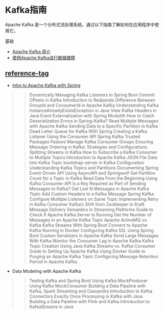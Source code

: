 # Kafka指南

Apache Kafka 是一个分布式流处理系统。通过以下指南了解如何在应用程序中使用它。

基础

- [Apache Kafka 简介](../apache-kafka-2/apache-kafka_zh.md)
- [使用Apache Kafka进行数据建模](../algorithms-modules/apache-kafka-data-modeling_zh.md)

## [reference-tag](https://www.baeldung.com/tag/kafka)

- [Intro to Apache Kafka with Spring](https://www.baeldung.com/apache-kafka)

>> Dynamically Managing Kafka Listeners in Spring Boot
>> Commit Offsets in Kafka
>> Introduction to Redpanda
>> Difference Between GroupId and ConsumerId in Apache Kafka
>> Understanding Kafka InstanceAlreadyExistsException in Java
>> View Kafka Headers in Java
>> Event Externalization with Spring Modulith
>> How to Catch Deserialization Errors in Spring-Kafka?
>> Read Multiple Messages with Apache Kafka
>> Sending Data to a Specific Partition in Kafka
>> Dead Letter Queue for Kafka With Spring
>> Creating a Kafka Listener Using the Consumer API
>> Spring Kafka Trusted Packages Feature
>> Manage Kafka Consumer Groups
>> Ensuring Message Ordering in Kafka: Strategies and Configurations
>> Splitting Streams in Kafka
>> How to Subscribe a Kafka Consumer to Multiple Topics
>> Introduction to Apache Kafka
>> JSON File Data Into Kafka Topic
>> bootstrap-server in Kafka Configuration
>> Understanding Kafka Topics and Partitions
>> Documenting Spring Event-Driven API Using AsyncAPI and Springwolf
>> Get Partition Count for a Topic in Kafka
>> Read Data From the Beginning Using Kafka Consumer API
>> Is a Key Required as Part of Sending Messages to Kafka?
>> Get Last N Messages in Apache Kafka Topic
>> Add Custom Headers to a Kafka Message
>> Spring Kafka: Configure Multiple Listeners on Same Topic
>> Implementing Retry in Kafka Consumer
>> Kafka’s Shift from ZooKeeper to Kraft
>> Message Delivery Semantics in Streaming Platforms
>> Guide to Check if Apache Kafka Server Is Running
>> Get the Number of Messages in an Apache Kafka Topic
>> Apache ActiveMQ vs. Kafka
>> Kafka Streams With Spring Boot
>> Connect to Apache Kafka Running in Docker
>> Configuring Kafka SSL Using Spring Boot
>> Custom Serializers in Apache Kafka
>> Send Large Messages With Kafka
>> Monitor the Consumer Lag in Apache Kafka
>> Kafka Topic Creation Using Java
>> Kafka Streams vs. Kafka Consumer
>> Guide to Setting Up Apache Kafka Using Docker
>> Guide to Purging an Apache Kafka Topic
>> Configuring Message Retention Period in Apache Kafka

- Data Modeling with Apache Kafka

>> Testing Kafka and Spring Boot
>> Using Kafka MockProducer
>> Using Kafka MockConsumer
>> Building a Data Pipeline with Kafka, Spark Streaming and Cassandra
>> Introduction to Kafka Connectors
>> Exactly Once Processing in Kafka with Java
>> Building a Data Pipeline with Flink and Kafka
>> Introduction to KafkaStreams in Java
